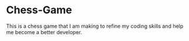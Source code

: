# Chess-Game
This is a chess game that I am making to refine my coding skills and help me become a better developer.
